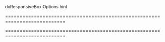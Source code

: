 <!--id-->dxResponsiveBox.Options.hint<!--/id-->
===========================================================================
<!--hidden--><!--/hidden-->
===========================================================================

